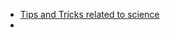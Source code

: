 - [Tips and Tricks related to science](https://www.tiktok.com/@beat.thai.nguyen/video/7326762846325361927)
- 